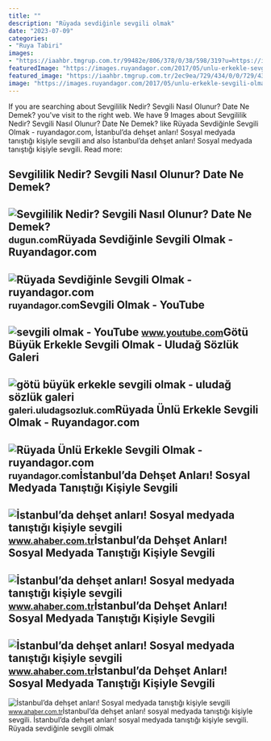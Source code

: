 ```yaml
---
title: ""
description: "Rüyada sevdiğinle sevgili olmak"
date: "2023-07-09"
categories:
- "Ruya Tabiri"
images:
- "https://iaahbr.tmgrup.com.tr/99482e/806/378/0/38/598/319?u=https://iahbr.tmgrup.com.tr/2022/08/08/istanbulda-dehset-anlari-sosyal-medyada-tanistigi-kisiyle-sevgili-olmak-istedi-basina-gelmeyen-kalmadi-1659950166989.jpg"
featuredImage: "https://images.ruyandagor.com/2017/05/unlu-erkekle-sevgili-olmak-2202.jpg"
featured_image: "https://iaahbr.tmgrup.com.tr/2ec9ea/729/434/0/0/729/434?u=https://iahbr.tmgrup.com.tr/2022/08/08/istanbulda-dehset-anlari-sosyal-medyada-tanistigi-kisiyle-sevgili-olmak-istedi-basina-gelmeyen-kalmadi-1659951111490.jpg"
image: "https://images.ruyandagor.com/2017/05/unlu-erkekle-sevgili-olmak-2202.jpg"
---
```


If you are searching about Sevgililik Nedir? Sevgili Nasıl Olunur? Date Ne Demek? you've visit to the right web. We have 9 Images about Sevgililik Nedir? Sevgili Nasıl Olunur? Date Ne Demek? like Rüyada Sevdiğinle Sevgili Olmak - ruyandagor.com, İstanbul’da dehşet anları! Sosyal medyada tanıştığı kişiyle sevgili and also İstanbul’da dehşet anları! Sosyal medyada tanıştığı kişiyle sevgili. Read more:

Sevgililik Nedir? Sevgili Nasıl Olunur? Date Ne Demek?
------------------------------------------------------

 ![Sevgililik Nedir? Sevgili Nasıl Olunur? Date Ne Demek?](https://i.dugun.com/articles/body/sevgili-olmak-2.jpg) <small>dugun.com</small>Rüyada Sevdiğinle Sevgili Olmak - Ruyandagor.com
------------------------------------------------

 ![Rüyada Sevdiğinle Sevgili Olmak - ruyandagor.com](https://images.ruyandagor.com/2017/04/sevdiginle-sevgili-olmak-1633.jpg) <small>ruyandagor.com</small>Sevgili Olmak - YouTube
-----------------------

 ![sevgili olmak - YouTube](https://i.ytimg.com/vi/CS2-eD2p4nA/maxres2.jpg?sqp=-oaymwEoCIAKENAF8quKqQMcGADwAQH4AZYDgALQBYoCDAgAEAEYfyA6KFMwDw==&rs=AOn4CLC_itPa81jukMR8lX7_B9OrOSpw5w) <small>www.youtube.com</small>Götü Büyük Erkekle Sevgili Olmak - Uludağ Sözlük Galeri
-------------------------------------------------------

 ![götü büyük erkekle sevgili olmak - uludağ sözlük galeri](https://galeri14.uludagsozluk.com/870/gotu-buyuk-erkekle-sevgili-olmak_2231192.jpg) <small>galeri.uludagsozluk.com</small>Rüyada Ünlü Erkekle Sevgili Olmak - Ruyandagor.com
--------------------------------------------------

 ![Rüyada Ünlü Erkekle Sevgili Olmak - ruyandagor.com](https://images.ruyandagor.com/2017/05/unlu-erkekle-sevgili-olmak-2202.jpg) <small>ruyandagor.com</small>İstanbul’da Dehşet Anları! Sosyal Medyada Tanıştığı Kişiyle Sevgili
-------------------------------------------------------------------

 ![İstanbul’da dehşet anları! Sosyal medyada tanıştığı kişiyle sevgili](https://iaahbr.tmgrup.com.tr/2ec9ea/729/434/0/0/729/434?u=https://iahbr.tmgrup.com.tr/2022/08/08/istanbulda-dehset-anlari-sosyal-medyada-tanistigi-kisiyle-sevgili-olmak-istedi-basina-gelmeyen-kalmadi-1659951111490.jpg) <small>www.ahaber.com.tr</small>İstanbul’da Dehşet Anları! Sosyal Medyada Tanıştığı Kişiyle Sevgili
-------------------------------------------------------------------

 ![İstanbul’da dehşet anları! Sosyal medyada tanıştığı kişiyle sevgili](https://iahbr.tmgrup.com.tr/2022/08/08/istanbulda-dehset-anlari-sosyal-medyada-tanistigi-kisiyle-sevgili-olmak-istedi-basina-gelmeyen-kalmadi-1659950179193.jpg) <small>www.ahaber.com.tr</small>İstanbul’da Dehşet Anları! Sosyal Medyada Tanıştığı Kişiyle Sevgili
-------------------------------------------------------------------

 ![İstanbul’da dehşet anları! Sosyal medyada tanıştığı kişiyle sevgili](https://iaahbr.tmgrup.com.tr/99482e/806/378/0/38/598/319?u=https://iahbr.tmgrup.com.tr/2022/08/08/istanbulda-dehset-anlari-sosyal-medyada-tanistigi-kisiyle-sevgili-olmak-istedi-basina-gelmeyen-kalmadi-1659950166989.jpg) <small>www.ahaber.com.tr</small>İstanbul’da Dehşet Anları! Sosyal Medyada Tanıştığı Kişiyle Sevgili
-------------------------------------------------------------------

 ![İstanbul’da dehşet anları! Sosyal medyada tanıştığı kişiyle sevgili](https://iahbr.tmgrup.com.tr/2022/08/08/istanbulda-dehset-anlari-sosyal-medyada-tanistigi-kisiyle-sevgili-olmak-istedi-basina-gelmeyen-kalmadi-1659950176546.jpg) <small>www.ahaber.com.tr</small>İstanbul’da dehşet anları! sosyal medyada tanıştığı kişiyle sevgili. İstanbul’da dehşet anları! sosyal medyada tanıştığı kişiyle sevgili. Rüyada sevdiğinle sevgili olmak

